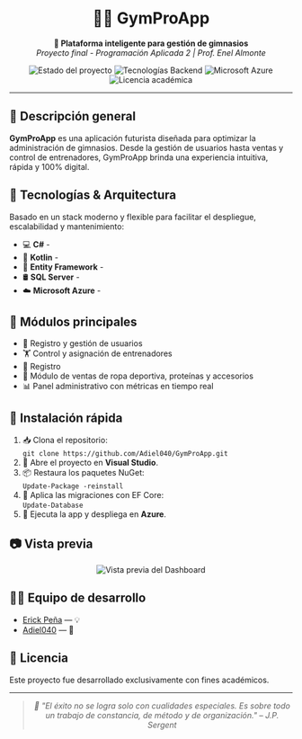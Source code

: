 <h1 align="center">🤖✨ GymProApp</h1>

<p align="center">
  <strong>💼 Plataforma inteligente para gestión de gimnasios</strong><br>
  <em>Proyecto final - Programación Aplicada 2 | Prof. Enel Almonte</em>
</p>

<p align="center">
  <img src="https://img.shields.io/badge/Estado-Finalizado-success" alt="Estado del proyecto">
  <img src="https://img.shields.io/badge/Backend-C%23%20%7C%20.NET-blueviolet" alt="Tecnologías Backend">
  <img src="https://img.shields.io/badge/Cloud-Azure-blue" alt="Microsoft Azure">
  <img src="https://img.shields.io/badge/License-Académico-lightgrey" alt="Licencia académica">
</p>

<hr>

<h2>📱 Descripción general</h2>
<p>
  <strong>GymProApp</strong> es una aplicación futurista diseñada para optimizar la administración de gimnasios. Desde la gestión de usuarios hasta ventas y control de entrenadores, GymProApp brinda una experiencia intuitiva, rápida y 100% digital.
</p>

<h2>🧠 Tecnologías & Arquitectura</h2>
<p>Basado en un stack moderno y flexible para facilitar el despliegue, escalabilidad y mantenimiento:</p>
<ul>
  <li>💻 <strong>C#</strong> - </li>
  <li>📱 <strong>Kotlin</strong> - </li>
  <li>🧠 <strong>Entity Framework</strong> - </li>
  <li>🛢️ <strong>SQL Server</strong> - </li>
  <li>☁️ <strong>Microsoft Azure</strong> - </li>
</ul>

<h2>🚀 Módulos principales</h2>
<ul>
  <li>👤 Registro y gestión de usuarios</li>
  <li>🏋️ Control y asignación de entrenadores</li>
  <li>📆 Registro </li>
  <li>🛒 Módulo de ventas de ropa deportiva, proteínas y accesorios</li>
  <li>📊 Panel administrativo con métricas en tiempo real</li>
</ul>

<h2>🔧 Instalación rápida</h2>
<ol>
  <li>📥 Clona el repositorio:<br>
    <code>git clone https://github.com/Adiel040/GymProApp.git</code>
  </li>
  <li>🧩 Abre el proyecto en <strong>Visual Studio</strong>.</li>
  <li>📦 Restaura los paquetes NuGet:<br>
    <code>Update-Package -reinstall</code>
  </li>
  <li>🧱 Aplica las migraciones con EF Core:<br>
    <code>Update-Database</code>
  </li>
  <li>🚀 Ejecuta la app  y  despliega en <strong>Azure</strong>.</li>
</ol>

<h2>📷 Vista previa</h2>
<p align="center">
  <img src="https://via.placeholder.com/800x400.png?text=GymProApp+Dashboard+Preview" alt="Vista previa del Dashboard">
</p>

<h2>🧑‍💻 Equipo de desarrollo</h2>
<ul>
  <li><a href="https://github.com/erick21340">Erick Peña</a> —  💡</li>
  <li><a href="https://github.com/Adiel040">Adiel040</a> —  🚀</li>
</ul>

<h2>📄 Licencia</h2>
<p>Este proyecto fue desarrollado exclusivamente con fines académicos.</p>

<hr>

<blockquote align="center">
  <em>💬 "El éxito no se logra solo con cualidades especiales. Es sobre todo un trabajo de constancia, de método y de organización." – J.P. Sergent</em>
</blockquote>

